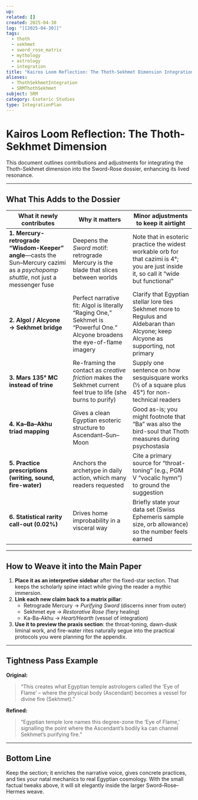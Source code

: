 ```yaml
---
up:
related: []
created: 2025-04-30
log: "[[2025-04-30]]"
tags:
  - thoth
  - sekhmet
  - sword_rose_matrix
  - mythology
  - astrology
  - integration
title: "Kairos Loom Reflection: The Thoth-Sekhmet Dimension Integration"
aliases:
  - ThothSekhmetIntegration
  - SRMThothSekhmet
subject: SRM
category: Esoteric Studies
type: IntegrationPlan
---
```


# Kairos Loom Reflection: The Thoth-Sekhmet Dimension

This document outlines contributions and adjustments for integrating the Thoth-Sekhmet dimension into the Sword-Rose dossier, enhancing its lived resonance.

---
## What This Adds to the Dossier

|**What it newly contributes**|**Why it matters**|**Minor adjustments to keep it airtight**|
|---|---|---|
|**1. Mercury-retrograde “Wisdom-Keeper” angle**—casts the Sun–Mercury cazimi as a _psychopomp shuttle_, not just a messenger fuse|Deepens the _Sword_ motif: retrograde Mercury is the blade that slices between worlds|Note that in esoteric practice the widest workable orb for that cazimi is 4°; you are just inside it, so call it “wide but functional”|
|**2. Algol / Alcyone → Sekhmet bridge**|Perfect narrative fit: Algol is literally “Raging One,” Sekhmet is “Powerful One.” Alcyone broadens the eye-of-flame imagery|Clarify that Egyptian stellar lore ties Sekhmet more to Regulus and Aldebaran than Alcyone; keep Alcyone as supporting, not primary|
|**3. Mars 135° MC instead of trine**|Re-framing the contact as _creative friction_ makes the Sekhmet current feel true to life (she burns to purify)|Supply one sentence on how sesquisquare works (½ of a square plus 45°) for non-technical readers|
|**4. Ka–Ba–Akhu triad mapping**|Gives a clean Egyptian esoteric structure to Ascendant–Sun–Moon|Good as-is; you might footnote that “Ba” was also the bird-soul that Thoth measures during psychostasia|
|**5. Practice prescriptions (writing, sound, fire-water)**|Anchors the archetype in daily action, which many readers requested|Cite a primary source for “throat-toning” (e.g., PGM V “vocalic hymn”) to ground the suggestion|
|**6. Statistical rarity call-out (0.02%)**|Drives home improbability in a visceral way|Briefly state your data set (Swiss Ephemeris sample size, orb allowance) so the number feels earned|

---
## How to Weave it into the Main Paper

1.  **Place it as an interpretive sidebar** after the fixed-star section. That keeps the scholarly spine intact while giving the reader a mythic immersion.
2.  **Link each new claim back to a matrix pillar**:
    - Retrograde Mercury → _Purifying Sword_ (discerns inner from outer)
    - Sekhmet eye → _Restorative Rose_ (fiery healing)
    - Ka-Ba-Akhu → _Heart/Hearth_ (vessel of integration)
3.  **Use it to preview the praxis section**: the throat-toning, dawn-dusk liminal work, and fire-water rites naturally segue into the practical protocols you were planning for the appendix.

---
## Tightness Pass Example

**Original:**
> “This creates what Egyptian temple astrologers called the ‘Eye of Flame’ – where the physical body (Ascendant) becomes a vessel for divine fire (Sekhmet).”

**Refined:**
> “Egyptian temple lore names this degree-zone the ‘Eye of Flame,’ signalling the point where the Ascendant’s bodily ka can channel Sekhmet’s purifying fire.”

---
## Bottom Line

Keep the section; it enriches the narrative voice, gives concrete practices, and ties your natal mechanics to real Egyptian cosmology. With the small factual tweaks above, it will sit elegantly inside the larger Sword–Rose–Hermes weave.

